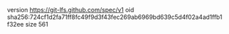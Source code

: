 version https://git-lfs.github.com/spec/v1
oid sha256:724cf1d2fa71ff8fc49f9d3f43fec269ab6969bd639c5d4f02a4ad1ffb1f32ee
size 561
